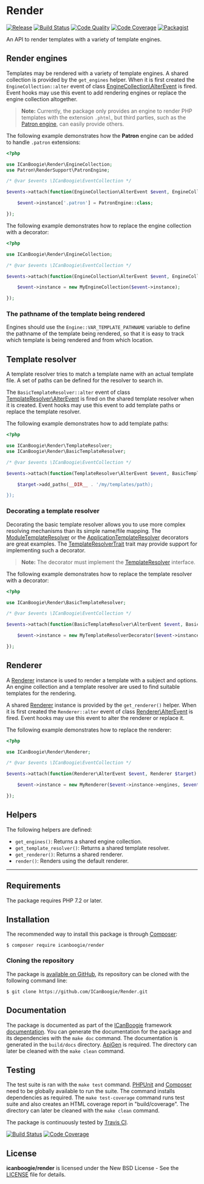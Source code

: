 # Render

[![Release](https://img.shields.io/packagist/v/icanboogie/render.svg)](https://github.com/ICanBoogie/Render/releases)
[![Build Status](https://img.shields.io/travis/ICanBoogie/Render.svg)](http://travis-ci.org/ICanBoogie/Render)
[![Code Quality](https://img.shields.io/scrutinizer/g/ICanBoogie/Render.svg)](https://scrutinizer-ci.com/g/ICanBoogie/Render)
[![Code Coverage](https://img.shields.io/coveralls/ICanBoogie/Render.svg)](https://coveralls.io/r/ICanBoogie/Render)
[![Packagist](https://img.shields.io/packagist/dt/icanboogie/render.svg)](https://packagist.org/packages/icanboogie/render)

An API to render templates with a variety of template engines.





## Render engines

Templates may be rendered with a variety of template engines. A shared collection is provided by
the `get_engines` helper. When it is first created the `EngineCollection::alter` event of class
[EngineCollection\AlterEvent][] is fired. Event hooks may use this event to add rendering engines
or replace the engine collection altogether.

> **Note:** Currently, the package only provides an engine to render PHP templates with the extension
`.phtml`, but third parties, such as the [Patron engine][], can easily provide others.

The following example demonstrates how the **Patron** engine can be added to handle `.patron`
extensions:

```php
<?php

use ICanBoogie\Render\EngineCollection;
use Patron\RenderSupport\PatronEngine;

/* @var $events \ICanBoogie\EventCollection */

$events->attach(function(EngineCollection\AlterEvent $event, EngineCollection $target) {

	$event->instance['.patron'] = PatronEngine::class;

});
```

The following example demonstrates how to replace the engine collection with a decorator:

```php
<?php

use ICanBoogie\Render\EngineCollection;

/* @var $events \ICanBoogie\EventCollection */

$events->attach(function(EngineCollection\AlterEvent $event, EngineCollection $target) {

	$event->instance = new MyEngineCollection($event->instance);

});
```




### The pathname of the template being rendered

Engines should use the `Engine::VAR_TEMPLATE_PATHNAME` variable to define the pathname of the
template being rendered, so that it is easy to track which template is being rendered and from
which location.





## Template resolver

A template resolver tries to match a template name with an actual template file. A set of paths
can be defined for the resolver to search in.

The `BasicTemplateResolver::alter` event of class [TemplateResolver\AlterEvent][] is fired on the
shared template resolver when it is created. Event hooks may use this event to add template paths
or replace the template resolver.

The following example demonstrates how to add template paths:

```php
<?php

use ICanBoogie\Render\TemplateResolver;
use ICanBoogie\Render\BasicTemplateResolver;

/* @var $events \ICanBoogie\EventCollection */

$events->attach(function(TemplateResolver\AlterEvent $event, BasicTemplateResolver $target) {

	$target->add_paths(__DIR__ . '/my/templates/path);

});
```





### Decorating a template resolver

Decorating the basic template resolver allows you to use more complex resolving mechanisms than
its simple name/file mapping. The [ModuleTemplateResolver][] or
the [ApplicationTemplateResolver][] decorators are great examples. The [TemplateResolverTrait][]
trait may provide support  for implementing such a decorator.

> **Note:** The decorator must implement the [TemplateResolver][] interface.

The following example demonstrates how to replace the template resolver with a decorator:

```php
<?php

use ICanBoogie\Render\BasicTemplateResolver;

/* @var $events \ICanBoogie\EventCollection */

$events->attach(function(BasicTemplateResolver\AlterEvent $event, BasicTemplateResolver $target) {

	$event->instance = new MyTemplateResolverDecorator($event->instance);

});
```





## Renderer

A [Renderer][] instance is used to render a template with a subject and options. An engine
collection and a template resolver are used to find suitable templates for the rendering.

A shared [Renderer][] instance is provided by the `get_renderer()` helper. When it is first
created the `Renderer::alter` event of class [Renderer\AlterEvent][] is fired. Event hooks may use
this event to alter the renderer or replace it.

The following example demonstrates how to replace the renderer:

```php
<?php

use ICanBoogie\Render\Renderer;

/* @var $events \ICanBoogie\EventCollection */

$events->attach(function(Renderer\AlterEvent $event, Renderer $target) {

	$event->instance = new MyRenderer($event->instance->engines, $event->instance->template_resolver);

});
```





## Helpers

The following helpers are defined:

- `get_engines()`: Returns a shared engine collection.
- `get_template_resolver()`: Returns a shared template resolver.
- `get_renderer()`: Returns a shared renderer.
- `render()`: Renders using the default renderer.





----------





## Requirements

The package requires PHP 7.2 or later.





## Installation

The recommended way to install this package is through [Composer](http://getcomposer.org/):

```
$ composer require icanboogie/render
```





### Cloning the repository

The package is [available on GitHub](https://github.com/ICanBoogie/Render), its repository can
be cloned with the following command line:

	$ git clone https://github.com/ICanBoogie/Render.git





## Documentation

The package is documented as part of the [ICanBoogie][] framework
[documentation][]. You can generate the documentation for the package and its dependencies with
the `make doc` command. The documentation is generated in the `build/docs` directory.
[ApiGen](http://apigen.org/) is required. The directory can later be cleaned with
the `make clean` command.





## Testing

The test suite is ran with the `make test` command. [PHPUnit](https://phpunit.de/) and
[Composer](http://getcomposer.org/) need to be globally available to run the suite.
The command installs dependencies as required. The `make test-coverage` command runs test suite
and also creates an HTML coverage report in "build/coverage". The directory can later be cleaned
with the `make clean` command.

The package is continuously tested by [Travis CI](http://about.travis-ci.org/).

[![Build Status](https://img.shields.io/travis/ICanBoogie/Render.svg)](https://travis-ci.org/ICanBoogie/Render)
[![Code Coverage](https://img.shields.io/coveralls/ICanBoogie/Render.svg)](https://coveralls.io/r/ICanBoogie/Render)





## License

**icanboogie/render** is licensed under the New BSD License - See the [LICENSE](LICENSE) file for details.





[ApplicationTemplateResolver]: https://icanboogie.org/api/bind-render/5.0/class-ICanBoogie.Binding.Render.ApplicationTemplateResolver.html
[ModuleTemplateResolver]:      https://icanboogie.org/api/module/4.0/class-ICanBoogie.Module.ModuleTemplateResolver.html
[documentation]:               https://icanboogie.org/api/render/0.7/
[EngineCollection\AlterEvent]: https://icanboogie.org/api/render/0.7/class-ICanBoogie.Render.EngineCollection.AlterEvent.html
[TemplateResolver\AlterEvent]: https://icanboogie.org/api/render/0.7/class-ICanBoogie.Render.TemplateResolver.AlterEvent.html
[Renderer]:                    https://icanboogie.org/api/render/0.7/class-ICanBoogie.Render.Renderer.AlterEvent.html
[Renderer\AlterEvent]:         https://icanboogie.org/api/render/0.7/class-ICanBoogie.Render.Renderer.AlterEvent.html
[TemplateResolver]:            https://icanboogie.org/api/render/0.7/class-ICanBoogie.Render.TemplateResolver.AlterEvent.html
[TemplateResolverTrait]:       https://icanboogie.org/api/render/0.7/class-ICanBoogie.Render.TemplateResolverTrait.AlterEvent.html
[ICanBoogie]:                  https://github.com/ICanBoogie\ICanBoogie
[Patron engine]:               https://github.com/Icybee/PatronViewSupport
